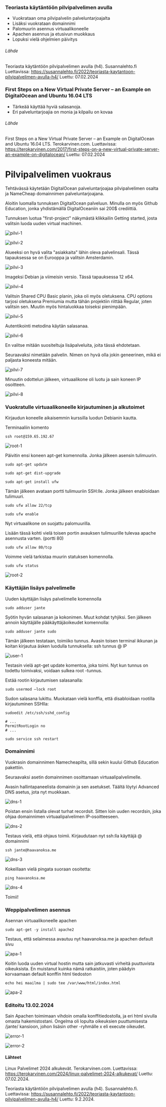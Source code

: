 ### Teoriasta käytäntöön pilvipalvelimen avulla

- Vuokrataan oma pilvipalvelin palveluntarjoajalta
- Lisäksi vuokrataan domainnimi
- Palomuurin asennus virtuaalikoneelle
- Apachen asennus ja etusivun muokkaus
- Lopuksi vielä ohjelmien päivitys

###### Lähde

Teoriasta käytäntöön pilvipalvelimen avulla (h4). Susannalehto.fi Luettavissa: https://susannalehto.fi/2022/teoriasta-kaytantoon-pilvipalvelimen-avulla-h4/ Luettu: 07.02.2024

### First Steps on a New Virtual Private Server – an Example on DigitalOcean and Ubuntu 16.04 LTS

- Tärkeää käyttää hyviä salasanoja.
- Eri palveluntarjoajia on monia ja kilpailu on kovaa

###### Lähde

First Steps on a New Virtual Private Server – an Example on DigitalOcean and Ubuntu 16.04 LTS. Terokarvinen.com. Luettavissa: https://terokarvinen.com/2017/first-steps-on-a-new-virtual-private-server-an-example-on-digitalocean/ Luettu: 07.02.2024

# Pilvipalvelimen vuokraus

Tehtävässä käytetään DigitalOcean palveluntarjoajaa pilvipalvelimen osalta ja NameCheap domainnimen palveluntarjoajana.

Aloitin luomalla tunnuksen DigitalOcean palveluun. Minulla on myös Github Education, jonka yhdistämällä DigitalOceaniin sai 200$ crediittiä.

Tunnuksen luotua "first-project" näkymästä klikkailin Getting started, josta valitsin luoda uuden virtual machinen.

![pilvi-1](./images/pilvi-1.png)

![pilvi-2](./images/pilvi-2.png)

Alueeksi on hyvä valita "asiakkaita" lähin oleva palvelinsali. Tässä tapauksessa se on Eurooppa ja valitsin Amsterdamin.

![pilvi-3](./images/pilvi-3.png)

Imageksi Debian ja viimeisin versio. Tässä tapauksessa 12 x64.

![pilvi-4](./images/pilvi-4.png)

Valitsin Shared CPU Basic planin, joka oli myös oletuksena. CPU options tarjosi oletuksena Premiumia mutta tähän projektiin riittää Regular, joten valitsin sen. Muutin myös hintaluokkaa toiseksi pienimpään.

![pilvi-5](./images/pilvi-5.png)

Autentikointi metodina käytän salasanaa. 

![pilvi-6](./images/pilvi-6.png)

En valitse mitään suositeltuja lisäpalveluita, joita tässä ehdotetaan.

Seuraavaksi nimetään palvelin. Nimen on hyvä olla jokin geneerinen, mikä ei paljasta koneesta mitään.

![pilvi-7](./images/pilvi-7.png)

Minuutin odottelun jälkeen, virtuaalikone oli luotu ja sain koneen IP osoitteen.

![pilvi-8](./images/pilvi-8.png)

### Vuokratulle virtuaalikoneelle kirjautuminen ja alkutoimet

Kirjaudun koneelle aikaisemmin kurssilla luodun Debianin kautta.

Terminaaliin komento

    ssh root@159.65.192.67

![root-1](./images/root-1.png)

Päivitin ensi koneen apt-get komennolla. Jonka jälkeen asensin tulimuurin.

    sudo apt-get update

    sudo apt-get dist-upgrade

    sudo apt-get install ufw

Tämän jälkeen avataan portti tulimuuriin SSH:lle. Jonka jälkeen enabloidaan tulimuuri.

    sudo ufw allow 22/tcp

    sudo ufw enable

Nyt virtuaalikone on suojattu palomuurilla.

Lisään tässä kohti vielä toisen portin avauksen tulimuurille tulevaa apache asennusta varten. (portti 80)

    sudo ufw allow 80/tcp

Voimme vielä tarkistaa muurin statuksen komennolla.

    sudo ufw status

![root-2](./images/root-2.png)

### Käyttäjän lisäys palvelimelle

Uuden käyttäjän lisäys palvelimelle komennolla

    sudo adduser jante

Syötin hyvän salasanan ja kokonimen. Muut kohdat tyhjiksi. Sen jälkeen annoin käyttäjälle pääkäyttäjäoikeudet komennolla:

    sudo adduser jante sudo

Tämän jälkeen testataan, toimiiko tunnus. Avasin toisen terminal ikkunan ja koitan kirjautua äsken luodulla tunnuksella: ssh tunnus @ IP 

![user-1](./images/user-1.png)

Testasin vielä apt-get update komentoa, joka toimi. Nyt kun tunnus on todettu toimivaksi, voidaan sulkea root -tunnus.

Estää rootin kirjautumisen salasanalla:

    sudo usermod –lock root

Sudon salasana lukittu. Muokataan vielä konffia, että disabloidaan rootilla kirjautuminen SSHlla:

    sudoedit /etc/ssh/sshd_config

    # ...
    PermitRootLogin no
    # ...

    sudo service ssh restart

### Domainnimi

Vuokrasin domainnimen Namecheapilta, sillä sekin kuului Github Education pakettiin.

Seuraavaksi asetin domainnimen osoittamaan virtuaalipalvelimelle.

Avasin hallintapaneelista domainin ja sen asetukset. Täältä löytyi Advanced DNS asetus, jota nyt muokkaan.

![dns-1](./images/dns-1.png)

Poistan ensin listalla olevat turhat recordsit. Sitten loin uuden recordsin, joka ohjaa domainnimen virtuaalipalvelimen IP-osoitteeseen.

![dns-2](./images/dns-2.png)

Testaus vielä, että ohjaus toimii. Kirjaudutaan nyt ssh:lla käyttäjä @ domainnimi

    ssh jante@haavanoksa.me

![dns-3](./images/dns-3.png)

Kokeillaan vielä pingata suoraan osoitetta:

    ping haavanoksa.me

![dns-4](./images/dns-4.png)

Toimii!

### Weppipalvelimen asennus

Asennan virtuaalikoneelle apachen

    sudo apt-get -y install apache2

Testaus, että selaimessa avautuu nyt haavanoksa.me ja apachen default sivu

![apa-1](./images/apa-1.png)

Koitin luoda uuden virtual hostin mutta sain jatkuvasti virheitä puuttuvista oikeuksista. En muistanut kuinka nämä ratkaistiin, joten päädyin korvaamaan default konffin html tiedoston

    echo hei maailma | sudo tee /var/www/html/index.html

![apa-2](./images/apa-2.png)

### Editoitu 13.02.2024

Sain Apachen toimimaan vihdoin omalla konffitiedostolla, ja eri html sivulla omasta hakemistostani. Ongelma oli lopulta oikeuksien puuttumisesta /jante/ kansioon, johon lisäsin other -ryhmälle x eli execute oikeudet.

![error-1](./images/error-1.png)

![error-2](./images/error-2.png)

#### Lähteet

Linux Palvelimet 2024 alkukevät. Terokarvinen.com. Luettavissa: https://terokarvinen.com/2024/linux-palvelimet-2024-alkukevat/ Luettu: 07.02.2024.

Teoriasta käytäntöön pilvipalvelimen avulla (h4). Susannalehto.fi. Luettavissa: https://susannalehto.fi/2022/teoriasta-kaytantoon-pilvipalvelimen-avulla-h4/ Luettu: 9.2.2024.
